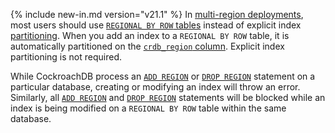 {% include new-in.md version="v21.1" %} In [multi-region deployments](multiregion-overview.html), most users should use [`REGIONAL BY ROW` tables](multiregion-overview.html#regional-by-row-tables) instead of explicit index [partitioning](partitioning.html). When you add an index to a `REGIONAL BY ROW` table, it is automatically partitioned on the [`crdb_region` column](set-locality.html#crdb_region). Explicit index partitioning is not required.

While CockroachDB process an [`ADD REGION`](add-region.html) or [`DROP REGION`](drop-region.html) statement on a particular database, creating or modifying an index will throw an error. Similarly, all [`ADD REGION`](add-region.html) and [`DROP REGION`](drop-region.html) statements will be blocked while an index is being modified on a `REGIONAL BY ROW` table within the same database.
